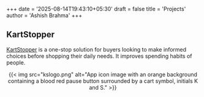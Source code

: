 +++
date = '2025-08-14T19:43:10+05:30'
draft = false
title = 'Projects'
author = 'Ashish Brahma'
+++

## KartStopper

[KartStopper](https://github.com/ashish-brahma/KartStopper) is a one-stop solution for buyers looking to make informed choices before shopping their daily needs. It improves spending habits of people.

<div align="center">
{{< img src="kslogo.png" alt="App icon image with an orange background containing a blood red pause button surrounded by a cart symbol, initials K and S." >}}
</div>